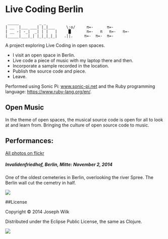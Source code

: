 # Live Coding Berlin

```
 _____         _ _ 
| __  |___ ___| |_|___     \:o/     π=-      π=-
| __ -| -_|  _| | |   |     █       π=-   π   π=-   π=-
|_____|___|_| |_|_|_|_|   .||.     π=-  π=-  π=-
```

A project exploring Live Coding in open spaces.

* I visit an open space in Berlin.
* Live code a piece of music with my laptop there and then.
* Incorporate a sample recorded in the location.
* Publish the source code and piece.
* Leave.

Performed using Sonic Pi: www.sonic-pi.net and the Ruby programming language: https://www.ruby-lang.org/en/.

## Open Music

In the theme of open spaces, the musical source code is open for all to look at and learn from.
Bringing the culture of open source code to music.

## Performances:

[All photos on flickr](https://www.flickr.com/photos/128327080@N05/sets/72157646760361894/)

##### Invalidenfriedhof, Berlin, Mitte: November 2, 2014

One of the oldest cemeteries in Berlin, overlooking the river Spree. 
The Berlin wall cut the cemetry in half.

![](https://c2.staticflickr.com/4/3953/15690272655_11709966b9_z.jpg)

##License

Copyright © 2014 Joseph Wilk

Distributed under the Eclipse Public License, the same as Clojure.

![](http://nadine-rossa.de/made-in-berlin-badge.png)

